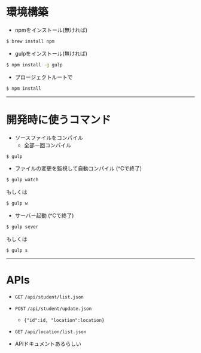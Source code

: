 # 環境構築

- npmをインストール(無ければ)
```sh
$ brew install npm
```

- gulpをインストール(無ければ)
```sh
$ npm install -g gulp
```

- プロージェクトルートで
```sh
$ npm install
```

---

# 開発時に使うコマンド
- ソースファイルをコンパイル
  - 全部一回コンパイル
```sh
$ gulp
```

  - ファイルの変更を監視して自動コンパイル (^Cで終了)
```sh
$ gulp watch
```
  もしくは
```sh
$ gulp w
```

  - サーバー起動 (^Cで終了)
```sh
$ gulp sever
```
  もしくは
```sh
$ gulp s
```

---

# APIs

- `GET` `/api/student/list.json`
- `POST` `/api/student/update.json`
  - `{"id":id, "location":location}`
- `GET` `/api/location/list.json`

- APIドキュメントあるらしい
